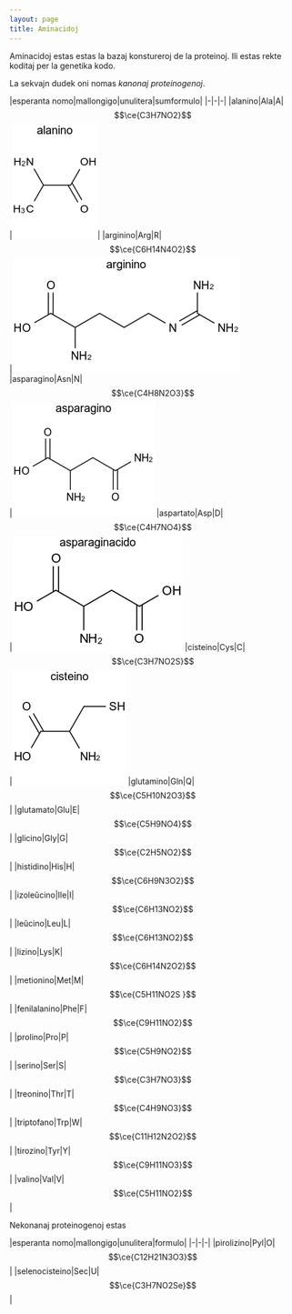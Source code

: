 ```yaml
---
layout: page
title: Aminacidoj
---
```


  <!-- servi mankantajn funkciojn depende de uzata retumilo -->
  <script src="https://polyfill.io/v3/polyfill.min.js?features=es6"></script>
  <!-- subteno por matematikaj kaj kemiaj formuloj -->
  <script id="MathJax-script" async
          src="https://cdn.jsdelivr.net/npm/mathjax@3.0.1/es5/tex-mml-chtml.js">
  </script>

Aminacidoj estas estas la bazaj konstureroj de la proteinoj. Ili estas rekte koditaj per la genetika 
kodo.

La sekvajn dudek oni nomas *kanonaj proteinogenoj*.

|esperanta nomo|mallongigo|unulitera|sumformulo|
|-|-|-|
|alanino|Ala|A|$$\ce{C3H7NO2}$$|![alanino](../assets/kem/alanino.png)|
|arginino|Arg|R|$$\ce{C6H14N4O2}$$|![arginino](../assets/kem/arginino.png)
|asparagino|Asn|N|$$\ce{C4H8N2O3}$$|![asparagino](../assets/kem/asparagino.png)
|aspartato|Asp|D|$$\ce{C4H7NO4}$$|![asparaginacido](../assets/kem/asparaginacido.png)
|cisteino|Cys|C|$$\ce{C3H7NO2S}$$|![cisteino](../assets/kem/cisteino.png)
|glutamino|Gln|Q|$$\ce{C5H10N2O3}$$|
|glutamato|Glu|E|$$\ce{C5H9NO4}$$|
|glicino|Gly|G|$$\ce{C2H5NO2}$$|
|histidino|His|H|$$\ce{C6H9N3O2}$$|
|izoleŭcino|Ile|I|$$\ce{C6H13NO2}$$|
|leŭcino|Leu|L|$$\ce{C6H13NO2}$$|
|lizino|Lys|K|$$\ce{C6H14N2O2}$$|
|metionino|Met|M|$$\ce{C5H11NO2S }$$|
|fenilalanino|Phe|F|$$\ce{C9H11NO2}$$|
|prolino|Pro|P|$$\ce{C5H9NO2}$$|
|serino|Ser|S|$$\ce{C3H7NO3}$$|
|treonino|Thr|T|$$\ce{C4H9NO3}$$|
|triptofano|Trp|W|$$\ce{C11H12N2O2}$$|
|tirozino|Tyr|Y|$$\ce{C9H11NO3}$$|
|valino|Val|V|$$\ce{C5H11NO2}$$|


Nekonanaj proteinogenoj estas

|esperanta nomo|mallongigo|unulitera|formulo|
|-|-|-|
|pirolizino|Pyl|O|$$\ce{C12H21N3O3}$$|
|selenocisteino|Sec|U|$$\ce{C3H7NO2Se}$$|

